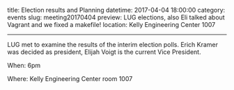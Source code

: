 title: Election results and Planning
datetime: 2017-04-04 18:00:00
category: events
slug: meeting20170404
preview: LUG elections, also Eli talked about Vagrant and we fixed a makefile!
location: Kelly Engineering Center 1007

---

LUG met to examine the results of the interim election polls.
 Erich Kramer was decided as president, Elijah Voigt is the 
current Vice President.


When: 6pm

Where: Kelly Engineering Center room 1007
